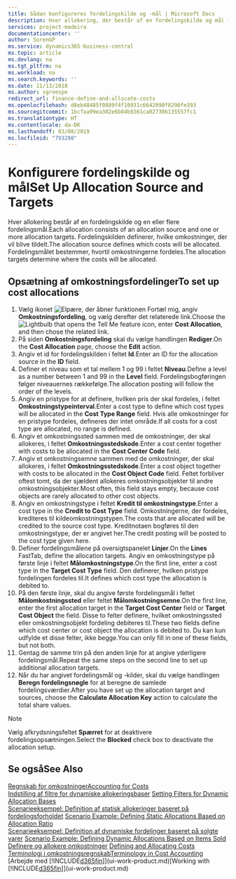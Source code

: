 ```yaml
---
title: Sådan konfigureres fordelingskilde og -mål | Microsoft Docs
description: Hver allokering, der består af en fordelingskilde og mål for en eller flere fordelinger. Fordelingskilden definerer, hvilke omkostninger, der vil blive tildelt. Fordelingsmålet bestemmer, hvortil omkostningerne fordeles.
services: project-madeira
documentationcenter: ''
author: SorenGP
ms.service: dynamics365-business-central
ms.topic: article
ms.devlang: na
ms.tgt_pltfrm: na
ms.workload: na
ms.search.keywords: ''
ms.date: 11/13/2018
ms.author: sgroespe
redirect_url: finance-define-and-allocate-costs
ms.openlocfilehash: d8eb48485f0889f4f10931c6642090f8290fe393
ms.sourcegitcommit: 1bcfaa99ea302e6b84b8361ca02730b135557fc1
ms.translationtype: HT
ms.contentlocale: da-DK
ms.lasthandoff: 03/08/2019
ms.locfileid: "793298"
---
```

# <a name="set-up-allocation-source-and-targets"></a><span data-ttu-id="99fe2-105">Konfigurere fordelingskilde og mål</span><span class="sxs-lookup"><span data-stu-id="99fe2-105">Set Up Allocation Source and Targets</span></span>
<span data-ttu-id="99fe2-106">Hver allokering består af en fordelingskilde og en eller flere fordelingsmål.</span><span class="sxs-lookup"><span data-stu-id="99fe2-106">Each allocation consists of an allocation source and one or more allocation targets.</span></span> <span data-ttu-id="99fe2-107">Fordelingskilden definerer, hvilke omkostninger, der vil blive tildelt.</span><span class="sxs-lookup"><span data-stu-id="99fe2-107">The allocation source defines which costs will be allocated.</span></span> <span data-ttu-id="99fe2-108">Fordelingsmålet bestemmer, hvortil omkostningerne fordeles.</span><span class="sxs-lookup"><span data-stu-id="99fe2-108">The allocation targets determine where the costs will be allocated.</span></span>  

## <a name="to-set-up-cost-allocations"></a><span data-ttu-id="99fe2-109">Opsætning af omkostningsfordelinger</span><span class="sxs-lookup"><span data-stu-id="99fe2-109">To set up cost allocations</span></span>  
1.  <span data-ttu-id="99fe2-110">Vælg ikonet ![Elpære, der åbner funktionen Fortæl mig](media/ui-search/search_small.png "Fortæl mig, hvad du vil foretage dig"), angiv **Omkostningsfordeling**, og vælg derefter det relaterede link.</span><span class="sxs-lookup"><span data-stu-id="99fe2-110">Choose the ![Lightbulb that opens the Tell Me feature](media/ui-search/search_small.png "Tell me what you want to do") icon, enter **Cost Allocation**, and then chose the related link.</span></span>  
2.  <span data-ttu-id="99fe2-111">På siden **Omkostningsfordeling** skal du vælge handlingen **Rediger**.</span><span class="sxs-lookup"><span data-stu-id="99fe2-111">On the **Cost Allocation** page, choose the **Edit** action.</span></span>  
3.  <span data-ttu-id="99fe2-112">Angiv et id for fordelingskilden i feltet **Id**.</span><span class="sxs-lookup"><span data-stu-id="99fe2-112">Enter an ID for the allocation source in the **ID** field.</span></span>  
4.  <span data-ttu-id="99fe2-113">Definer et niveau som et tal mellem 1 og 99 i feltet **Niveau**.</span><span class="sxs-lookup"><span data-stu-id="99fe2-113">Define a level as a number between 1 and 99 in the **Level** field.</span></span> <span data-ttu-id="99fe2-114">Fordelingsbogføringen følger niveauernes rækkefølge.</span><span class="sxs-lookup"><span data-stu-id="99fe2-114">The allocation posting will follow the order of the levels.</span></span>  
5.  <span data-ttu-id="99fe2-115">Angiv en pristype for at definere, hvilken pris der skal fordeles, i feltet **Omkostningstypeinterval**.</span><span class="sxs-lookup"><span data-stu-id="99fe2-115">Enter a cost type to define which cost types will be allocated in the **Cost Type Range** field.</span></span> <span data-ttu-id="99fe2-116">Hvis alle omkostninger for en pristype fordeles, defineres der intet område.</span><span class="sxs-lookup"><span data-stu-id="99fe2-116">If all costs for a cost type are allocated, no range is defined.</span></span>  
6.  <span data-ttu-id="99fe2-117">Angiv et omkostningssted sammen med de omkostninger, der skal allokeres, i feltet **Omkostningsstedskode**.</span><span class="sxs-lookup"><span data-stu-id="99fe2-117">Enter a cost center together with costs to be allocated in the **Cost Center Code** field.</span></span>  
7.  <span data-ttu-id="99fe2-118">Angiv et omkostningsemne sammen med de omkostninger, der skal allokeres, i feltet **Omkostningsstedskode**.</span><span class="sxs-lookup"><span data-stu-id="99fe2-118">Enter a cost object together with costs to be allocated in the **Cost Object Code** field.</span></span> <span data-ttu-id="99fe2-119">Feltet forbliver oftest tomt, da der sjældent allokeres omkostningsobjekter til andre omkostningsobjekter.</span><span class="sxs-lookup"><span data-stu-id="99fe2-119">Most often, this field stays empty, because cost objects are rarely allocated to other cost objects.</span></span>  
8.  <span data-ttu-id="99fe2-120">Angiv en omkostningstype i feltet **Kredit til omkostningstype**.</span><span class="sxs-lookup"><span data-stu-id="99fe2-120">Enter a cost type in the **Credit to Cost Type** field.</span></span> <span data-ttu-id="99fe2-121">Omkostningerne, der fordeles, krediteres til kildeomkostningstypen.</span><span class="sxs-lookup"><span data-stu-id="99fe2-121">The costs that are allocated will be credited to the source cost type.</span></span> <span data-ttu-id="99fe2-122">Kreditnotaen bogføres til den omkostningstype, der er angivet her.</span><span class="sxs-lookup"><span data-stu-id="99fe2-122">The credit posting will be posted to the cost type given here.</span></span>  
9. <span data-ttu-id="99fe2-123">Definer fordelingsmålene på oversigtspanelet **Linjer**.</span><span class="sxs-lookup"><span data-stu-id="99fe2-123">On the **Lines** FastTab, define the allocation targets.</span></span> <span data-ttu-id="99fe2-124">Angiv en omkostningstype på første linje i feltet **Målomkostningstype**.</span><span class="sxs-lookup"><span data-stu-id="99fe2-124">On the first line, enter a cost type in the **Target Cost Type** field.</span></span> <span data-ttu-id="99fe2-125">Den definerer, hvilken pristype fordelingen fordeles til.</span><span class="sxs-lookup"><span data-stu-id="99fe2-125">It defines which cost type the allocation is debited to.</span></span>  
10. <span data-ttu-id="99fe2-126">På den første linje, skal du angive første fordelingsmål i feltet **Målomkostningssted** eller feltet **Målomkostningsemne**.</span><span class="sxs-lookup"><span data-stu-id="99fe2-126">On the first line, enter the first allocation target in the **Target Cost Center** field or **Target Cost Object** the field.</span></span> <span data-ttu-id="99fe2-127">Disse to felter definere, hvilket omkostningssted eller omkostningsobjekt fordeling debiteres til.</span><span class="sxs-lookup"><span data-stu-id="99fe2-127">These two fields define which cost center or cost object the allocation is debited to.</span></span> <span data-ttu-id="99fe2-128">Du kan kun udfylde et disse felter, ikke begge.</span><span class="sxs-lookup"><span data-stu-id="99fe2-128">You can only fill in one of these fields, but not both.</span></span>  
11. <span data-ttu-id="99fe2-129">Gentag de samme trin på den anden linje for at angive yderligere fordelingsmål.</span><span class="sxs-lookup"><span data-stu-id="99fe2-129">Repeat the same steps on the second line to set up additional allocation targets.</span></span>  
12. <span data-ttu-id="99fe2-130">Når du har angivet fordelingsmål og -kilder, skal du vælge handlingen **Beregn fordelingsnøgle** for at beregne de samlede fordelingsværdier.</span><span class="sxs-lookup"><span data-stu-id="99fe2-130">After you have set up the allocation target and sources, choose the **Calculate Allocation Key** action to calculate the total share values.</span></span>  

> [!NOTE]  
>  <span data-ttu-id="99fe2-131">Vælg afkrydsningsfeltet **Spærret** for at deaktivere fordelingsopsætningen.</span><span class="sxs-lookup"><span data-stu-id="99fe2-131">Select the **Blocked** check box to deactivate the allocation setup.</span></span>  

## <a name="see-also"></a><span data-ttu-id="99fe2-132">Se også</span><span class="sxs-lookup"><span data-stu-id="99fe2-132">See Also</span></span>  
[<span data-ttu-id="99fe2-133">Regnskab for omkostninger</span><span class="sxs-lookup"><span data-stu-id="99fe2-133">Accounting for Costs</span></span>](finance-manage-cost-accounting.md)  
 <span data-ttu-id="99fe2-134">[Indstilling af filtre for dynamiske allokeringsbaser](finance-setting-filters-for-dynamic-allocation-bases.md) </span><span class="sxs-lookup"><span data-stu-id="99fe2-134">[Setting Filters for Dynamic Allocation Bases](finance-setting-filters-for-dynamic-allocation-bases.md) </span></span>  
 <span data-ttu-id="99fe2-135">[Scenarieeksempel: Definition af statisk allokeringer baseret på fordelingsforholdet](finance-scenario-example-defining-static-allocations-based-on-allocation-ratio.md) </span><span class="sxs-lookup"><span data-stu-id="99fe2-135">[Scenario Example: Defining Static Allocations Based on Allocation Ratio](finance-scenario-example-defining-static-allocations-based-on-allocation-ratio.md) </span></span>  
 <span data-ttu-id="99fe2-136">[Scenarieeksempel: Definition af dynamiske fordelinger baseret på solgte varer](finance-scenario-example-defining-dynamic-allocations-based-on-items-sold.md) </span><span class="sxs-lookup"><span data-stu-id="99fe2-136">[Scenario Example: Defining Dynamic Allocations Based on Items Sold](finance-scenario-example-defining-dynamic-allocations-based-on-items-sold.md) </span></span>  
 <span data-ttu-id="99fe2-137">[Definere og allokere omkostninger](finance-define-and-allocate-costs.md) </span><span class="sxs-lookup"><span data-stu-id="99fe2-137">[Defining and Allocating Costs](finance-define-and-allocate-costs.md) </span></span>  
 [<span data-ttu-id="99fe2-138">Terminologi i omkostningsregnskab</span><span class="sxs-lookup"><span data-stu-id="99fe2-138">Terminology in Cost Accounting</span></span>](finance-terminology-in-cost-accounting.md)  
 <span data-ttu-id="99fe2-139">[Arbejde med [!INCLUDE[d365fin](includes/d365fin_md.md)]](ui-work-product.md)</span><span class="sxs-lookup"><span data-stu-id="99fe2-139">[Working with [!INCLUDE[d365fin](includes/d365fin_md.md)]](ui-work-product.md)</span></span>
